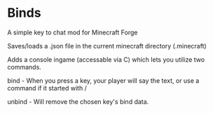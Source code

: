 Binds
=====

A simple key to chat mod for Minecraft Forge

Saves/loads a .json file in the current minecraft directory (.minecraft)

Adds a console ingame (accessable via C) which lets you utilize two commands.

bind <key> <text> - When you press a key, your player will say the text, or use a command if it started with /

unbind <key> - Will remove the chosen key's bind data.
